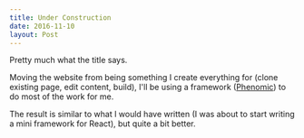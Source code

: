 ```yaml
---
title: Under Construction
date: 2016-11-10
layout: Post
---
```


Pretty much what the title says.

Moving the website from being something I create everything for (clone existing page, edit content, build), I'll be using a framework ([Phenomic](https://phenomic.io/)) to do most of the work for me.

The result is similar to what I would have written (I was about to start writing a mini framework for React), but quite a bit better.
